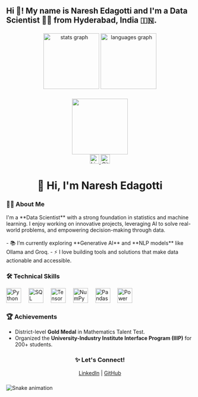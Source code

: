 <h2 align="left">Hi 👋! My name is Naresh Edagotti and I'm a Data Scientist 🧑‍💻 from Hyderabad, India 🇮🇳.</h2>

###

<div align="center">
  <img src="https://github-readme-stats.vercel.app/api?username=Nareshedagotti&hide_title=false&hide_rank=false&show_icons=true&include_all_commits=true&count_private=true&disable_animations=false&title_color=ff0000&text_color=ffffff&bg_color=000000&icon_color=ff0000&locale=en&hide_border=false&order=1" height="150" alt="stats graph" />
  <img src="https://github-readme-stats.vercel.app/api/top-langs?username=Nareshedagotti&locale=en&hide_title=false&layout=compact&card_width=320&langs_count=5&title_color=ff0000&text_color=ffffff&bg_color=000000&icon_color=ff0000&hide_border=false&order=2" height="150" alt="languages graph" />
</div>



###
<div align="center">
  <img height="150" src="https://camo.githubusercontent.com/62da68eb62b1e5f175f7d1f0191dd89a653d7908feb22d37d4a0ab07365d6791/68747470733a2f2f6d656469612e67697068792e636f6d2f6d656469612f4d3967624264396e6244724f5475314d71782f67697068792e676966" />
</div>
<div align="center">
  <a href="https://www.linkedin.com/in/naresh-edagotti/" target="_blank">
    <img src="https://img.shields.io/static/v1?message=LinkedIn&logo=linkedin&label=&color=0077B5&logoColor=white&labelColor=&style=for-the-badge" height="25" alt="LinkedIn logo" />
  </a>
  <a href="https://github.com/naresh21375019" target="_blank">
    <img src="https://img.shields.io/static/v1?message=GitHub&logo=github&label=&color=181717&logoColor=white&labelColor=&style=for-the-badge" height="25" alt="GitHub logo" />
  </a>
</div>
<h1 align="center">👋 Hi, I'm Naresh Edagotti</h1>
<h3 align="left">👩‍💻 About Me</h3>

<p align="left">
I'm a **Data Scientist** with a strong foundation in statistics and machine learning. I enjoy working on innovative projects, leveraging AI to solve real-world problems, and empowering decision-making through data.  
<br><br>
- 📚 I’m currently exploring **Generative AI** and **NLP models** like Ollama and Groq.  
- ⚡ I love building tools and solutions that make data actionable and accessible.  
</p>

<h3 align="left">🛠️ Technical Skills</h3>

<div align="left">
  <img src="https://cdn.jsdelivr.net/gh/devicons/devicon/icons/python/python-original.svg" height="40" alt="Python" />
  <img width="12" />
  <img src="https://cdn.jsdelivr.net/gh/devicons/devicon/icons/sqlite/sqlite-original-wordmark.svg" height="40" alt="SQL" />
  <img width="12" />
  <img src="https://cdn.jsdelivr.net/gh/devicons/devicon/icons/tensorflow/tensorflow-original.svg" height="40" alt="TensorFlow" />
  <img width="12" />
  <img src="https://cdn.jsdelivr.net/gh/devicons/devicon/icons/numpy/numpy-original.svg" height="40" alt="NumPy" />
  <img width="12" />
  <img src="https://cdn.jsdelivr.net/gh/devicons/devicon/icons/pandas/pandas-original.svg" height="40" alt="Pandas" />
  <img width="12" />
  <img src="https://cdn.jsdelivr.net/gh/devicons/devicon/icons/powerbi/powerbi-original.svg" height="40" alt="Power BI" />
</div>

<h3 align="left">🏆 Achievements</h3>

- District-level **Gold Medal** in Mathematics Talent Test.  
- Organized the **University-Industry Institute Interface Program (IIIP)** for 200+ students.  

###

<h3 align="center">✨ Let's Connect!</h3>

<p align="center">
<a href="https://www.linkedin.com/in/naresh-edagotti/" target="_blank">LinkedIn</a> | <a href="https://github.com/naresh21375019" target="_blank">GitHub</a>  
</p>

###

<img src="https://raw.githubusercontent.com/Nareshedagotti/Nareshedagotti/output/snake.svg" alt="Snake animation" />

###
